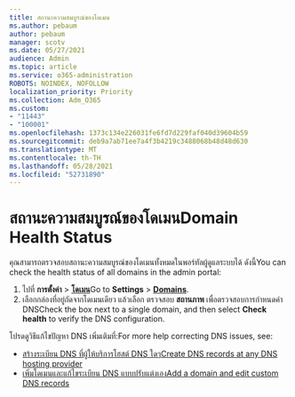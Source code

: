 ```yaml
---
title: สถานะความสมบูรณ์ของโดเมน
ms.author: pebaum
author: pebaum
manager: scotv
ms.date: 05/27/2021
audience: Admin
ms.topic: article
ms.service: o365-administration
ROBOTS: NOINDEX, NOFOLLOW
localization_priority: Priority
ms.collection: Adm_O365
ms.custom:
- "11443"
- "100001"
ms.openlocfilehash: 1373c134e226031fe6fd7d229faf040d39604b59
ms.sourcegitcommit: deb9a7ab71ee7a4f3b4219c3488068b48d48d630
ms.translationtype: MT
ms.contentlocale: th-TH
ms.lasthandoff: 05/28/2021
ms.locfileid: "52731890"
---
```

# <a name="domain-health-status"></a><span data-ttu-id="e6268-102">สถานะความสมบูรณ์ของโดเมน</span><span class="sxs-lookup"><span data-stu-id="e6268-102">Domain Health Status</span></span>

<span data-ttu-id="e6268-103">คุณสามารถตรวจสอบสถานะความสมบูรณ์ของโดเมนทั้งหมดในพอร์ทัลผู้ดูแลระบบได้ ดังนี้</span><span class="sxs-lookup"><span data-stu-id="e6268-103">You can check the health status of all domains in the admin portal:</span></span>

1. <span data-ttu-id="e6268-104">ไปที่ **การตั้งค่า**  >  [**โดเมน**](https://portal.microsoft.com/Adminportal/Home?ref=/Domains)</span><span class="sxs-lookup"><span data-stu-id="e6268-104">Go to **Settings** > [**Domains**](https://portal.microsoft.com/Adminportal/Home?ref=/Domains).</span></span>
1. <span data-ttu-id="e6268-105">เลือกกล่องที่อยู่ถัดจากโดเมนเดียว แล้วเลือก ตรวจสอบ **สถานภาพ** เพื่อตรวจสอบการกําหนดค่า DNS</span><span class="sxs-lookup"><span data-stu-id="e6268-105">Check the box next to a single domain, and then select **Check health** to verify the DNS configuration.</span></span>

<span data-ttu-id="e6268-106">โปรดดูวิธีแก้ไขปัญหา DNS เพิ่มเติมที่:</span><span class="sxs-lookup"><span data-stu-id="e6268-106">For more help correcting DNS issues, see:</span></span>

- [<span data-ttu-id="e6268-107">สร้างระเบียน DNS ที่ผู้ให้บริการโฮสต์ DNS ใดๆ</span><span class="sxs-lookup"><span data-stu-id="e6268-107">Create DNS records at any DNS hosting provider</span></span>](/microsoft-365/admin/get-help-with-domains/create-dns-records-at-any-dns-hosting-provider)
- [<span data-ttu-id="e6268-108">เพิ่มโดเมนและแก้ไขระเบียน DNS แบบปรับแต่งเอง</span><span class="sxs-lookup"><span data-stu-id="e6268-108">Add a domain and edit custom DNS records</span></span>](/microsoft-365/admin/setup/add-domain)